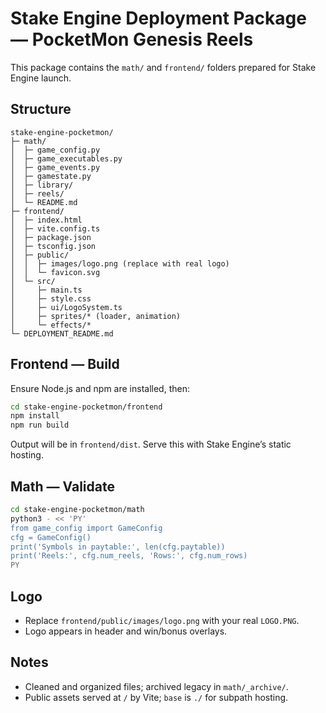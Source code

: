# Stake Engine Deployment Package — PocketMon Genesis Reels

This package contains the `math/` and `frontend/` folders prepared for Stake Engine launch.

## Structure
```
stake-engine-pocketmon/
├─ math/
│  ├─ game_config.py
│  ├─ game_executables.py
│  ├─ game_events.py
│  ├─ gamestate.py
│  ├─ library/
│  ├─ reels/
│  └─ README.md
├─ frontend/
│  ├─ index.html
│  ├─ vite.config.ts
│  ├─ package.json
│  ├─ tsconfig.json
│  ├─ public/
│  │  ├─ images/logo.png (replace with real logo)
│  │  └─ favicon.svg
│  └─ src/
│     ├─ main.ts
│     ├─ style.css
│     ├─ ui/LogoSystem.ts
│     ├─ sprites/* (loader, animation)
│     └─ effects/*
└─ DEPLOYMENT_README.md
```

## Frontend — Build
Ensure Node.js and npm are installed, then:
```bash
cd stake-engine-pocketmon/frontend
npm install
npm run build
```
Output will be in `frontend/dist`. Serve this with Stake Engine’s static hosting.

## Math — Validate
```bash
cd stake-engine-pocketmon/math
python3 - << 'PY'
from game_config import GameConfig
cfg = GameConfig()
print('Symbols in paytable:', len(cfg.paytable))
print('Reels:', cfg.num_reels, 'Rows:', cfg.num_rows)
PY
```

## Logo
- Replace `frontend/public/images/logo.png` with your real `LOGO.PNG`.
- Logo appears in header and win/bonus overlays.

## Notes
- Cleaned and organized files; archived legacy in `math/_archive/`.
- Public assets served at `/` by Vite; `base` is `./` for subpath hosting.
